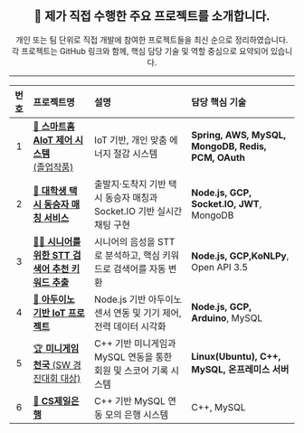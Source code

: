 ## <div align="center">📁 제가 직접 수행한 주요 프로젝트를 소개합니다.</div>

<p align="center">
개인 또는 팀 단위로 직접 개발에 참여한 프로젝트들을 최신 순으로 정리하였습니다.<br>
각 프로젝트는 GitHub 링크와 함께, 핵심 담당 기술 및 역할 중심으로 요약되어 있습니다.
</p>

---


| 번호 | 프로젝트명 | 설명 | 담당 핵심 기술 |
|:----:|:-----------|:------|:-----------|
| 1 | <a href="https://github.com/junyoung011019/aiot_smart_home_spring">🏡 <strong>스마트홈 AIoT 제어 시스템</strong><br>(졸업작품)</a> | IoT 기반, 개인 맞춤 에너지 절감 시스템 | **Spring, AWS, MySQL, MongoDB, Redis, PCM, OAuth** |
| 2 | <a href="https://github.com/junyoung011019/yata-taxi-matching">🚕 <strong>대학생 택시 동승자 매칭 서비스</strong></a> | 출발지·도착지 기반 택시 동승자 매칭과 Socket.IO 기반 실시간 채팅 구현 | **Node.js, GCP, Socket.IO, JWT**, MongoDB |
| 3 | <a href="https://github.com/junyoung011019/senior-keyword-helper">👴🏻 <strong>시니어를 위한 STT 검색어 추천 키워드 추출</strong></a> | 시니어의 음성을 STT로 분석하고, 핵심 키워드로 검색어를 자동 변환 | **Node.js, GCP,KoNLPy**, Open API 3.5|
| 4 | <a href="https://github.com/junyoung011019/arduino-iot-demo">🔌 <strong>아두이노 기반 IoT 프로젝트</strong></a> | Node.js 기반 아두이노 센서 연동 및 기기 제어, 전력 데이터 시각화 | **Node.js, GCP, Arduino**, MySQL |
| 5 | <a href="https://github.com/junyoung011019/cpp-minigame-score">🏆 <strong>미니게임천국</strong> (SW 경진대회 대상)</a> | C++ 기반 미니게임과 MySQL 연동을 통한 회원 및 스코어 기록 시스템 | **Linux(Ubuntu), C++, MySQL, 온프레미스 서버** |
| 6 | <a href="https://github.com/junyoung011019/cpp-csbank-system">🏦 <strong>CS제일은행</strong></a> | C++ 기반 MySQL 연동 모의 은행 시스템 | C++, MySQL |
